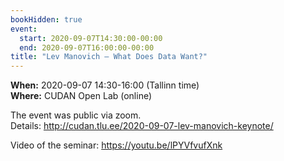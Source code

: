 ```yaml
---
bookHidden: true
event:
  start: 2020-09-07T14:30:00-00:00
  end: 2020-09-07T16:00:00-00:00
title: "Lev Manovich – What Does Data Want?"
---
```


**When:** 2020-09-07 14:30-16:00 (Tallinn time)  
**Where:** CUDAN Open Lab (online)  

The event was public via zoom.  
Details: <http://cudan.tlu.ee/2020-09-07-lev-manovich-keynote/>  

Video of the seminar: https://youtu.be/lPYVfvufXnk
